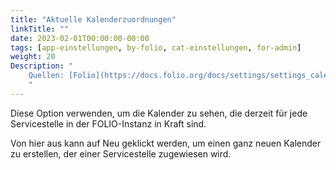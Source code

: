 ```yaml
---
title: "Aktuelle Kalenderzuordnungen"
linkTitle: ""
date: 2023-02-01T00:00:00-00:00
tags: [app-einstellungen, by-folio, cat-einstellungen, for-admin]
weight: 20
Description: "
    Quellen: [Folio](https://docs.folio.org/docs/settings/settings_calendar/settings_calendar/#settings--calendar--current-calendar-assignments) <!-- & [GBV](https://info.gebev.de/display/FOLIOGBVEXTERN/Einstellungen+(Kalender):+Aktuelle+Kalenderzuordnungen) -->
    "
---
```


Diese Option verwenden, um die Kalender zu sehen, die derzeit für jede Servicestelle in der FOLIO-Instanz in Kraft sind.

Von hier aus kann auf Neu geklickt werden, um einen ganz neuen Kalender zu erstellen, der einer Servicestelle zugewiesen wird.
